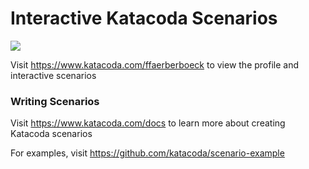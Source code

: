 # Interactive Katacoda Scenarios

[![](http://shields.katacoda.com/katacoda/ffaerberboeck/count.svg)](https://www.katacoda.com/ffaerberboeck "Get your profile on Katacoda.com")

Visit https://www.katacoda.com/ffaerberboeck to view the profile and interactive scenarios

### Writing Scenarios
Visit https://www.katacoda.com/docs to learn more about creating Katacoda scenarios

For examples, visit https://github.com/katacoda/scenario-example
